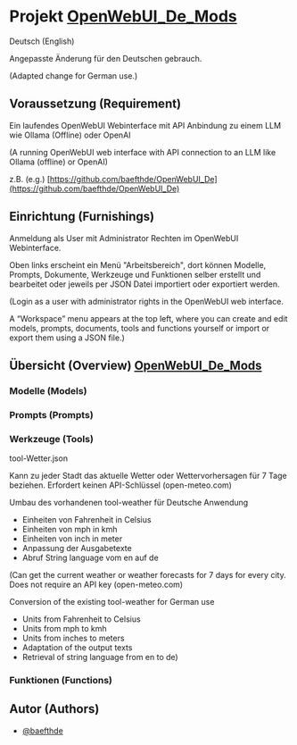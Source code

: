 # Projekt [OpenWebUI_De_Mods](https://github.com/baefthde/OpenWebUI_De_Mods/)

Deutsch (English)

Angepasste Änderung für den Deutschen gebrauch.

(Adapted change for German use.)

## Voraussetzung (Requirement)

Ein laufendes OpenWebUI Webinterface mit API Anbindung zu einem LLM  wie Ollama (Offline) oder OpenAI

(A running OpenWebUI web interface with API connection to an LLM like Ollama (offline) or OpenAI)

z.B. (e.g.) [https://github.com/baefthde/OpenWebUI_De](https://github.com/baefthde/OpenWebUI_De)

## Einrichtung (Furnishings)

Anmeldung als User mit Administrator Rechten im OpenWebUI Webinterface.

Oben links erscheint ein Menü "Arbeitsbereich", dort können Modelle, Prompts, Dokumente, Werkzeuge und Funktionen selber erstellt und bearbeitet oder jeweils per JSON Datei importiert oder exportiert werden.

(Login as a user with administrator rights in the OpenWebUI web interface.

A “Workspace” menu appears at the top left, where you can create and edit models, prompts, documents, tools and functions yourself or import or export them using a JSON file.)

## Übersicht (Overview) [OpenWebUI_De_Mods](https://openwebui.com/u/baefthde/)

### Modelle (Models)
### Prompts (Prompts)
### Werkzeuge (Tools)

tool-Wetter.json

Kann zu jeder Stadt das aktuelle Wetter oder Wettervorhersagen für 7 Tage beziehen.
Erfordert keinen API-Schlüssel (open-meteo.com)

Umbau des vorhandenen tool-weather für Deutsche Anwendung
 - Einheiten von Fahrenheit in Celsius
 - Einheiten von mph in kmh
 - Einheiten von inch in meter
 - Anpassung der Ausgabetexte
 - Abruf String language vom en auf de

(Can get the current weather or weather forecasts for 7 days for every city.
Does not require an API key (open-meteo.com)

Conversion of the existing tool-weather for German use
 - Units from Fahrenheit to Celsius
 - Units from mph to kmh
 - Units from inches to meters
 - Adaptation of the output texts
 - Retrieval of string language from en to de)

### Funktionen (Functions)

## Autor (Authors)

- [@baefthde](https://www.github.com/baefthde)
